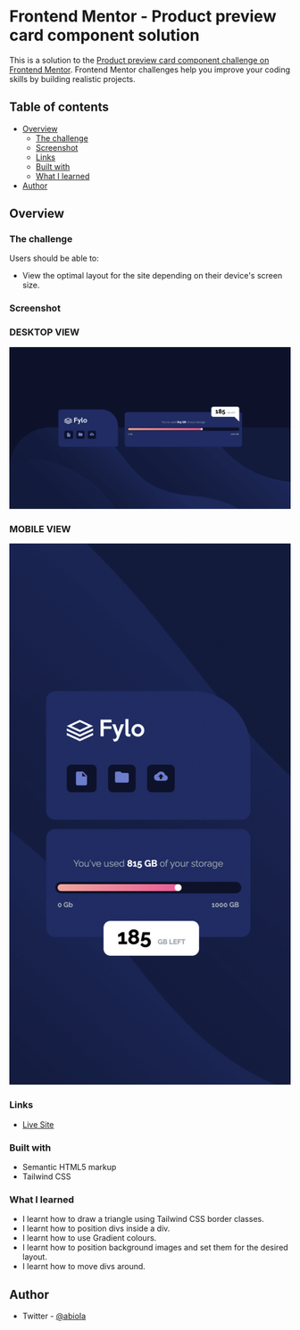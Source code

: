 # Frontend Mentor - Product preview card component solution

This is a solution to the [Product preview card component challenge on Frontend Mentor](https://www.frontendmentor.io/challenges/product-preview-card-component-GO7UmttRfa). Frontend Mentor challenges help you improve your coding skills by building realistic projects. 

## Table of contents

- [Overview](#overview)
  - [The challenge](#the-challenge)
  - [Screenshot](#screenshot)
  - [Links](#links)
  - [Built with](#built-with)
  - [What I learned](#what-i-learned)
- [Author](#author)

## Overview

### The challenge

Users should be able to:

- View the optimal layout for the site depending on their device's screen size.

### Screenshot

<p align="center">
 <h3>DESKTOP VIEW</h3>
<img src="https://github.com/bheelz/fyloDataStorage/blob/main/design/Desktop.png">
</p>


<p align="center">
 <h3>MOBILE VIEW</h3>
<img src="https://github.com/bheelz/fyloDataStorage/blob/main/design/Mobile.png">
</p>

### Links
- [Live Site](https://bheelz.github.io/fyloDataStorage/)

### Built with

- Semantic HTML5 markup
- Tailwind CSS

### What I learned

- I learnt how to draw a triangle using Tailwind CSS border classes.
- I learnt how to position divs inside a div.
- I learnt how to use Gradient colours.
- I learnt how to position background images and set them for the desired layout.
- I learnt how to move divs around.

## Author

- Twitter - [@abioIa](https://www.twitter.com/abioIa)

